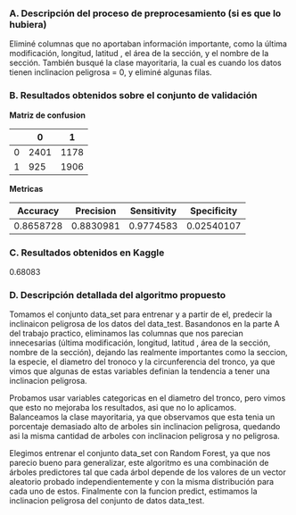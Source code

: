 ### A. Descripción del proceso de preprocesamiento (si es que lo hubiera)

Eliminé columnas que no aportaban información importante, como la última modificación, longitud, latitud , el área de la sección, y el nombre de la sección.
También busqué la clase mayoritaria, la cual es cuando los datos tienen inclinacion peligrosa = 0, y eliminé algunas filas. </h5>

### B. Resultados obtenidos sobre el conjunto de validación

**Matriz de confusion**

| | 0 | 1 |
| --------- | --------- | --------- |
| 0 | 2401 | 1178 |
| 1 | 925 | 1906 |

**Metricas**

| Accuracy| Precision | Sensitivity | Specificity |
| ------------- | ------------- | ------------- | ------------- |
| 0.8658728  | 0.8830981 | 0.9774583 | 0.02540107  |

### C. Resultados obtenidos en Kaggle

0.68083 </h5>

### D. Descripción detallada del algoritmo propuesto

Tomamos el conjunto data_set para entrenar y  a partir de el, predecir la inclinaicon peligrosa de los datos del data_test. Basandonos en la parte A del trabajo practico, eliminamos las columnas que nos parecian innecesarias (última modificación, longitud, latitud , área de la sección, nombre de la sección), dejando las realmente importantes como la seccion, la especie, el diametro del tronoco y la circunferencia del tronco, ya que vimos que algunas de estas variables definian la tendencia a tener una inclinacion peligrosa.  

Probamos usar variables categoricas en el diametro del tronco, pero vimos que esto no mejoraba los resultados, asi que no lo aplicamos.  
Balanceamos la clase mayoritaria, ya que observamos que esta tenia un porcentaje demasiado alto de arboles sin inclinacion peligrosa, quedando asi la misma cantidad de arboles con inclinacion peligrosa y no peligrosa.

Elegimos entrenar el conjunto data_set con Random Forest, ya que nos parecio bueno para generalizar, este algoritmo es una combinación de árboles predictores tal que cada árbol depende de los valores de un vector aleatorio probado independientemente y con la misma distribución para cada uno de estos. Finalmente con la funcion predict, estimamos la inclinacion peligrosa del conjunto de datos data_test.
